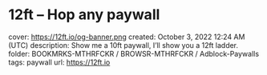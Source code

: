 # 12ft – Hop any paywall

cover: https://12ft.io/og-banner.png
created: October 3, 2022 12:24 AM (UTC)
description: Show me a 10ft paywall, I’ll show you a 12ft ladder.
folder: BOOKMRKS-MTHRFCKR / BROWSR-MTHRFCKR / Adblock-Paywalls
tags: paywall
url: https://12ft.io